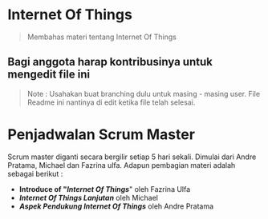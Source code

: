 # Internet Of Things

 > Membahas materi tentang Internet Of Things

## Bagi anggota harap kontribusinya untuk mengedit file ini
   
 > Note : Usahakan buat branching dulu untuk masing - masing user. File Readme ini nantinya di edit ketika file telah selesai.
 
# Penjadwalan Scrum Master
  Scrum master diganti secara bergilir setiap 5 hari sekali. Dimulai dari Andre Pratama, Michael dan Fazrina ulfa. Adapun pembagian materi adalah sebagai berikut :
 <ul>
	<li><b>Introduce of "<i>Internet Of Things</i></b>" oleh Fazrina Ulfa</li>
	<li><b><i>Internet Of Things Lanjutan</i></b> oleh Michael</li>
	<li><b><i>Aspek Pendukung Internet Of Things</i></b> oleh Andre Pratama
 </ul>
